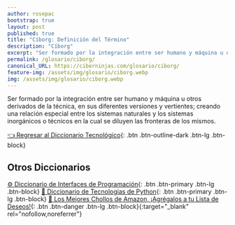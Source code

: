 ```yaml
---
author: rosepac
bootstrap: true
layout: post
published: true
title: "Cíborg: Definición del Término"
description: "Cíborg"
excerpt: "Ser formado por la integración entre ser humano y máquina u otros derivados de la técnica, en sus diferentes versiones y vertientes."
permalink: /glosario/ciborg/
canonical_URL: https://ciberninjas.com/glosario/ciborg/
feature-img: /assets/img/glosario/ciborg.webp
img: /assets/img/glosario/ciborg.webp
---
```


Ser formado por la integración entre ser humano y máquina u otros derivados de la técnica, en sus diferentes versiones y vertientes; creando una relación especial entre los sistemas naturales y los sistemas inorgánicos o técnicos en la cual se diluyen las fronteras de los mismos.

[👈 Regresar al Diccionario Tecnológico](/glosario/){: .btn .btn-outline-dark .btn-lg .btn-block}

## Otros Diccionarios

[⚙ Diccionario de Interfaces de Programación](/glosario/completo-interfaces-programacion/){: .btn .btn-primary .btn-lg .btn-block}
[🐍 Diccionario de Tecnologías de Python](/glosario/completo-tecnologias-python/){: .btn .btn-primary .btn-lg .btn-block}
[🛒 Los Mejores Chollos de Amazon, ¡Agrégalos a tu Lista de Deseos!](/amazon/ "Los Mejores Chollos de Amazon, Ofertas Flash, Black Monday y Amazon Prime Day"){: .btn .btn-danger .btn-lg .btn-block}{:target="_blank" rel="nofollow,noreferrer"}